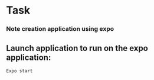 # Task

### Note creation application using expo

## Launch application to run on the expo application:

~~~node.js
Expo start
~~~
